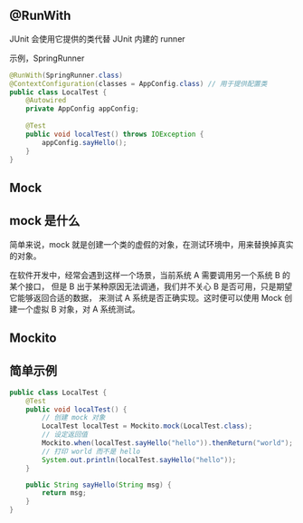 ## @RunWith 
JUnit 会使用它提供的类代替 JUnit 内建的 runner

示例，SpringRunner
```java
@RunWith(SpringRunner.class)
@ContextConfiguration(classes = AppConfig.class) // 用于提供配置类
public class LocalTest {
	@Autowired
	private AppConfig appConfig;
	
	@Test
    public void localTest() throws IOException {
        appConfig.sayHello();
    }
}
```

## Mock

## mock 是什么
简单来说，mock 就是创建一个类的虚假的对象，在测试环境中，用来替换掉真实的对象。

在软件开发中，经常会遇到这样一个场景，当前系统 A 需要调用另一个系统 B 的某个接口，
但是 B 出于某种原因无法调通，我们并不关心 B 是否可用，只是期望它能够返回合适的数据，
来测试 A 系统是否正确实现。这时便可以使用 Mock 创建一个虚拟 B 对象，对 A 系统测试。

## Mockito


## 简单示例


```java
public class LocalTest {
    @Test
    public void localTest() {
        // 创建 mock 对象
        LocalTest localTest = Mockito.mock(LocalTest.class);
        // 设定返回值
        Mockito.when(localTest.sayHello("hello")).thenReturn("world");
        // 打印 world 而不是 hello
        System.out.println(localTest.sayHello("hello"));
    }

    public String sayHello(String msg) {
        return msg;
    }
}
```

